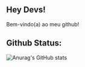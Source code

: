 ## Hey Devs!

Bem-vindo(a) ao meu github!

## Github Status:

![Anurag's GitHub stats](https://github-readme-stats.vercel.app/api?username=oliveira-alexander&show_icons=true&theme=transparent)
